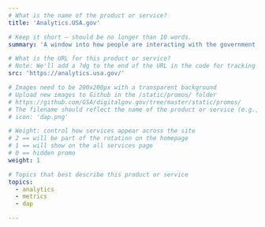 ```yaml
---
# What is the name of the product or service?
title: 'Analytics.USA.gov'

# Keep it short — should be no longer than 10 words.
summary: 'A window into how people are interacting with the government online.'

# What is the URL for this product or service?
# Note: We'll add a ?dg to the end of the URL in the code for tracking purposes
src: 'https://analytics.usa.gov/'

# Images need to be 200x200px with a transparent background
# Upload new images to Github in the /static/promos/ folder
# https://github.com/GSA/digitalgov.gov/tree/master/static/promos/
# The filename should reflect the name of the product or service (e.g., challenge-gov.png)
# icon: 'dap.png'

# Weight: control how services appear across the site
# 2 == will be part of the rotation on the homepage
# 1 == will show on the all services page
# 0 == hidden promo
weight: 1

# Topics that best describe this product or service
topics:
  - analytics
  - metrics
  - dap

---
```

